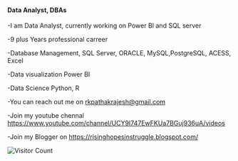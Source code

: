 #### Data Analyst, DBAs

-I am Data Analyst, currently working on Power BI and SQL server

-9 plus Years professional carreer

-Database Management, SQL Server, ORACLE, MySQL,PostgreSQL, ACESS, Excel

-Data visualization Power BI

-Data Science Python, R

-You can reach out me on rkpathakrajesh@gmail.com

-Join my youtube chennal https://www.youtube.com/channel/UCY9I747EwFKUa7BGuj936uA/videos

-Join my Blogger on https://risinghopesinstruggle.blogspot.com/


![Visitor Count](https://profile-counter.glitch.me/{rkpathakrajesh}/count.svg)
<!--### Hi there 👋-->



<!--
**rkpathakrajesh/rkpathakrajesh** is a ✨ _special_ ✨ repository because its `README.md` (this file) appears on your GitHub profile.

Here are some ideas to get you started:

- 🔭 I’m currently working on ...
- 🌱 I’m currently learning ...
- 👯 I’m looking to collaborate on ...
- 🤔 I’m looking for help with ...
- 💬 Ask me about ...
- 📫 How to reach me: ...
- 😄 Pronouns: ...
- ⚡ Fun fact: ...
-->
